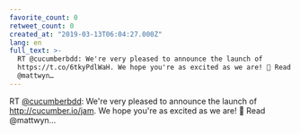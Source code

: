 ```yaml
---
favorite_count: 0
retweet_count: 0
created_at: "2019-03-13T06:04:27.000Z"
lang: en
full_text: >-
  RT @cucumberbdd: We're very pleased to announce the launch of
  https://t.co/6tkyPdlWaH. We hope you're as excited as we are! 🥳 Read
  @mattwyn…
---
```


RT [@cucumberbdd](https://twitter.com/cucumberbdd): We're very pleased to
announce the launch of <http://cucumber.io/jam>. We hope you're as excited as we
are! 🥳 Read @mattwyn…
